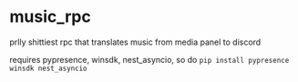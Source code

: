 # music_rpc
prlly shittiest rpc that translates music from media panel to discord

requires pypresence, winsdk, nest_asyncio, so do
```pip install pypresence winsdk nest_asyncio```

